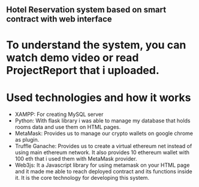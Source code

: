 ## Hotel Reservation system based on smart contract with web interface

# To understand the system, you can watch demo video or read ProjectReport that i uploaded.
# Used technologies and how it works
- XAMPP: For creating MySQL server
- Python: With flask library i was able to manage my database that holds rooms data and use them on HTML pages. 
- MetaMask: Provides us to manage our crypto wallets on google chrome as plugin.
- Truffle Ganache: Provides us to create a virtual ethereum net instead of using main ethereum network. It also provides 10 ethereum wallet with 100 eth that i used them with MetaMask provider.
- Web3js: It a Javascript library for using metamask on your HTML page and it made me able to reach deployed contract and its functions inside it. It is the core technology for developing this system.
